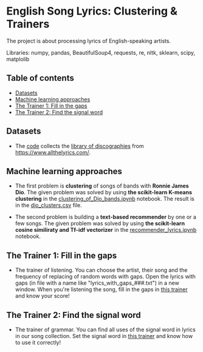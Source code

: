 # English Song Lyrics: Clustering & Trainers

The project is about processing lyrics of English-speaking artists.

Libraries: numpy, pandas, BeautifulSoup4, requests, re, nltk, sklearn, scipy, matplolib


## Table of contents
- [Datasets](#datasets)
- [Machine learning approaches](#machine-learning-approaches)
- [The Trainer 1: Fill in the gaps](#the-trainer-1-fill-in-the-gaps)
- [The Trainer 2: Find the signal word](#the-trainer-2-find-the-signal-word)


## Datasets

- The [code](https://github.com/am-tropin/eng-lyrics-trainer/blob/main/eng-lyrics-trainer/discography_collecting.ipynb) collects the [library of discographies](https://github.com/am-tropin/eng-lyrics-trainer/tree/main/discography) from https://www.allthelyrics.com/. 


## Machine learning approaches

- The first problem is **clustering** of songs of bands with **Ronnie James Dio**. The given problem was solved by using **the scikit-learn K-means clustering** in the [clustering_of_Dio_bands.ipynb](https://github.com/am-tropin/eng-lyrics-trainer/blob/main/clustering_of_Dio_bands.ipynb) notebook. The result is in the [dio_clusters.csv](https://github.com/am-tropin/eng-lyrics-trainer/blob/main/dio_clusters.csv) file.

- The second problem is building a **text-based recommender** by one or a few songs. The given problem was solved by using **the scikit-learn cosine similiraty and Tf-idf vectorizer** in the [recommender_lyrics.ipynb](https://github.com/am-tropin/eng-lyrics-trainer/blob/main/recommender_lyrics.ipynb) notebook.


## The Trainer 1: Fill in the gaps

- The trainer of listening. You can choose the artist, their song and the frequency of replacing of random words with gaps. Open the lyrics with gaps (in file with a name like "lyrics_with_gaps_###.txt") in a new window. When you're listening the song, fill in the gaps in [this trainer](https://github.com/am-tropin/eng-lyrics-trainer/blob/main/trainer_for_listening.ipynb) and know your score! 


## The Trainer 2: Find the signal word

- The trainer of grammar. You can find all uses of the signal word in lyrics in our song collection. Set the signal word in [this trainer](https://github.com/am-tropin/eng-lyrics-trainer/blob/main/trainer_for_searching.ipynb) and know how to use it correctly! 


